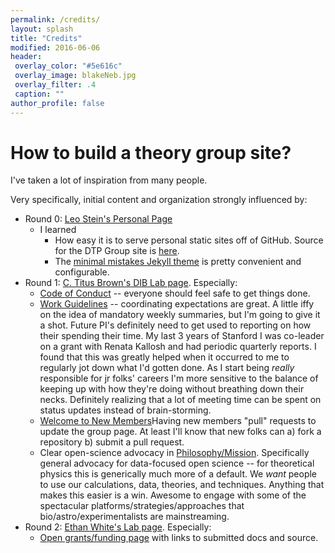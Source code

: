 ```yaml
---
permalink: /credits/
layout: splash
title: "Credits"
modified: 2016-06-06
header:
 overlay_color: "#5e616c"
 overlay_image: blakeNeb.jpg
 overlay_filter: .4
 caption: ""
author_profile: false
---
```


# How to build a theory group site?

I've taken a lot of inspiration from many people.

Very specifically, initial content and organization strongly influenced by:
* Round 0: [Leo Stein's Personal Page](http://duetosymmetry.com)
    * I learned
        * How easy it is to serve personal static sites off of GitHub. Source for the DTP Group site is  [here](https://github.com/dtp-group/dtp-group/tree/gh-pages).
        * The [minimal mistakes Jekyll theme](https://mademistakes.com/work/minimal-mistakes-jekyll-theme/) is pretty convenient and configurable.
* Round 1: [C. Titus Brown's DIB Lab page](http://ivory.idyll.org/lab/). Especially:
    * [Code of Conduct](/code_of_conduct/) -- everyone should feel safe to get things done.
    * [Work Guidelines](/workguidelines/) -- coordinating expectations are great. A little iffy on the idea of mandatory weekly summaries, but I'm going to give it a shot. Future PI's definitely need to get used to reporting on how their spending their time. My last 3 years of Stanford I was co-leader on a grant with Renata Kallosh and had periodic quarterly reports. I found that this was greatly helped when it occurred to me to regularly jot down what I'd gotten done. As I start being *really* responsible for jr folks' careers I'm more sensitive to the balance of keeping up with how they're doing without breathing down their necks. Definitely realizing that a lot of meeting time can be spent on status updates instead of brain-storming.
    * [Welcome to New Members](/newResources/)Having new members "pull" requests to update the group page. At least I'll know that new folks can a) fork a repository b) submit a pull request.
    * Clear open-science advocacy in [Philosophy/Mission](/whatwedo/).  Specifically general advocacy for data-focused open science -- for theoretical physics this is generically much more of a default. We *want* people to use our calculations, data, theories, and techniques. Anything that makes this easier is a win. Awesome to engage with some of the spectacular platforms/strategies/approaches that bio/astro/experimentalists are mainstreaming.
* Round 2: [Ethan White's Lab page](http://ethanwhite.org). Especially:
    * [Open grants/funding page](/funding/) with links to submitted docs and source.
